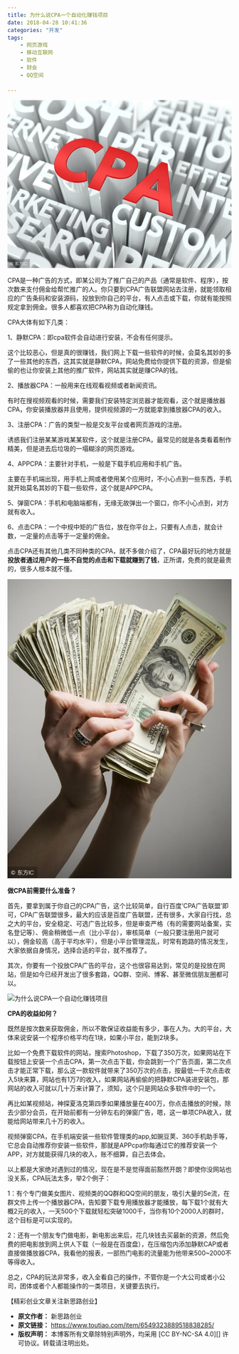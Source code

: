 ```yaml
---
title: 为什么说CPA一个自动化赚钱项目
date: 2018-04-28 10:41:36
categories: "开发"
tags:
	- 网页游戏
	- 移动互联网
	- 软件
	- 财会
	- QQ空间 

---
```


![为什么说CPA一个自动化赚钱项目][CPA]

CPA是一种广告的方式，即某公司为了推广自己的产品（通常是软件、程序），按次数来支付佣金给帮忙推广的人。你只要到CPA广告联盟网站去注册，就能领取相应的广告条码和安装源码，投放到你自己的平台，有人点击或下载，你就有能按照规定拿到佣金。很多人都喜欢把CPA称为自动化赚钱。

CPA大体有如下几类：

1、静默CPA：即cpa软件会自动进行安装，不会有任何提示。

这个比较恶心，但是真的很赚钱，我们网上下载一些软件的时候，会莫名其妙的多了一些其他的东西，这其实就是静默CPA，网站免费给你提供下载的资源，但是偷偷的也让你安装上其他的推广软件，网站其实就是赚CPA的钱。

2、播放器CPA：一般用来在线观看视频或者新闻资讯。

有时在搜视频观看的时候，需要我们安装特定浏览器才能观看，这个就是播放器CPA，你安装播放器并且使用，提供视频源的一方就能拿到播放器CPA的收入。

3、注册CPA：广告的类型一般是交友平台或者网页游戏的注册。

诱惑我们注册某某游戏某某软件，这个就是注册CPA，最常见的就是各类看着制作精美，但是进去后垃圾的一塌糊涂的网页游戏。

4、APPCPA：主要针对手机，一般是下载手机应用和手机广告。

主要在手机端出现，用手机上网或者使用某个应用时，不小心点到一些东西，手机就开始莫名其妙的下载一些软件，这个就是APPCPA。

5、弹窗CPA：手机和电脑端都有，无缘无故弹出一个窗口，你不小心点到，对方就有收入。

6、点击CPA：一个中规中矩的广告位，放在你平台上，只要有人点击，就会计数，一定量的点击等于一定量的佣金。

点击CPA还有其他几类不同种类的CPA，就不多做介绍了，CPA最好玩的地方就是**投放者通过用户的一些不自觉的点击和下载就赚到了钱**，正所谓，免费的就是最贵的，很多人根本就不懂。

![为什么说CPA一个自动化赚钱项目][CPA 1]

 **做CPA前需要什么准备？**

首先，要拿到属于你自己的CPA广告，这个比较简单，自行百度‘CPA广告联盟’即可，CPA广告联盟很多，最大的应该是百度广告联盟，还有很多，大家自行找，总之大的平台，安全稳定、可选广告比较多，但是审查严格（有的需要网站备案，实名登记等）、佣金稍微低一点（比小平台），审核简单（一般只要注册用户就可以），佣金较高（高于平均水平），但是小平台管理混乱，时常有跑路的情况发生，大家依据自身情况，选择合适的平台，就不推荐了。

其次，你要有一个投放CPA广告的平台，这个也很容易达到，常见的是投放在网站，但是如今已经开发出了很多套路，QQ群、空间、博客、甚至微信朋友圈都可以。

![为什么说CPA一个自动化赚钱项目][CPA 2]

 **CPA的收益如何？**

既然是按次数来获取佣金，所以不敢保证收益能有多少，事在人为。大的平台，大体来说安装一个程序价格平均在1块，如果小平台，能到2块多。

比如一个免费下载软件的网站，搜索Photoshop，下载了350万次，如果网站在下载按钮上安装一个点击CPA，第一次点击下载，你会跳到一个广告页面，第二次点击才能正常下载，那么这一款软件就带来了350万次的点击，按最低一千次点击收入5块来算，网站也有1万7的收入，如果网站再偷偷的把静默CPA装进安装包，那网站的收入可就以几十万来计算了，须知，这个只是网站众多软件中的一个。

再比如某视频站，神探夏洛克第四季如果播放量在400万，你点击播放的时候，除去少部分会员，在开始前都有一分钟左右的弹窗广告，嗯，这一单项CPA收入，就能给网站带来几十万的收入。

视频弹窗CPA，在手机端安装一些软件管理类的app,如豌豆荚、360手机助手等，它总会自动推荐你安装一些软件，那就是APPcpa你每通过它的推荐安装一个APP，对方就能获得几块的收入，账不细算，自己去体会。

以上都是大家绝对遇到过的情况，现在是不是觉得面前豁然开朗？即使你没网站也没关系，CPA玩法太多，举2个例子：

1：有个专门做美女图片、视频类的QQ群和QQ空间的朋友，吸引大量的Se流，在群文件上传一个播放器CPA，告知要下载专用播放器才能播放，每下载1个就有大概2元的收入，一天500个下载就轻松突破1000千，当你有10个2000人的群时，这个目标是可以实现的。

2：还有一个朋友专门做电影，新电影出来后，花几块钱去买最新的资源，然后免费的把电影放到网上供人下载（一般是在百度盘），在压缩包内添加静默CAP或者直接做播放器CPA，我看他的报表，一部热门电影的流量能为他带来500~2000不等得收入。

总之，CPA的玩法非常多，收入全看自己的操作，不管你是一个大公司或者小公司，团体或者个人都能操作的一类项目，关键要去执行。

【精彩创业文章关注新思路创业】


[CPA]: static/resources/crawler/RFVY-IAAJ-QYUV.jpg
[CPA 1]: static/resources/crawler/NV7Z-VAAB-INQZ.jpg
[CPA 2]: http://p3.pstatp.com/large/pgc-image/1524882990156331c908fd9
 *  **原文作者：** 新思路创业
 *  **原文链接：** https://www.toutiao.com/item/6549323889518838285/
 *  **版权声明：** 本博客所有文章除特别声明外，均采用 [CC BY-NC-SA 4.0][] 许可协议。转载请注明出处。
